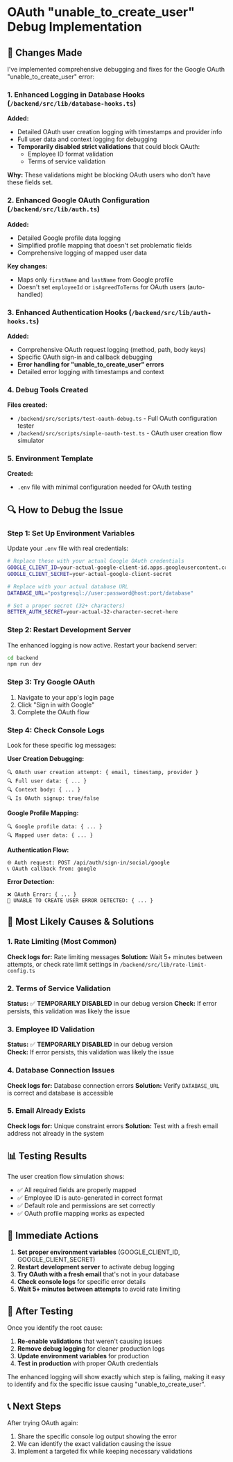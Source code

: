 # OAuth "unable_to_create_user" Debug Implementation

## 🚀 Changes Made

I've implemented comprehensive debugging and fixes for the Google OAuth "unable_to_create_user" error:

### 1. Enhanced Logging in Database Hooks (`/backend/src/lib/database-hooks.ts`)

**Added:**
- Detailed OAuth user creation logging with timestamps and provider info
- Full user data and context logging for debugging
- **Temporarily disabled strict validations** that could block OAuth:
  - Employee ID format validation
  - Terms of service validation

**Why:** These validations might be blocking OAuth users who don't have these fields set.

### 2. Enhanced Google OAuth Configuration (`/backend/src/lib/auth.ts`)

**Added:**
- Detailed Google profile data logging
- Simplified profile mapping that doesn't set problematic fields
- Comprehensive logging of mapped user data

**Key changes:**
- Maps only `firstName` and `lastName` from Google profile
- Doesn't set `employeeId` or `isAgreedToTerms` for OAuth users (auto-handled)

### 3. Enhanced Authentication Hooks (`/backend/src/lib/auth-hooks.ts`)

**Added:**
- Comprehensive OAuth request logging (method, path, body keys)
- Specific OAuth sign-in and callback debugging
- **Error handling for "unable_to_create_user" errors**
- Detailed error logging with timestamps and context

### 4. Debug Tools Created

**Files created:**
- `/backend/src/scripts/test-oauth-debug.ts` - Full OAuth configuration tester
- `/backend/src/scripts/simple-oauth-test.ts` - OAuth user creation flow simulator

### 5. Environment Template

**Created:**
- `.env` file with minimal configuration needed for OAuth testing

## 🔍 How to Debug the Issue

### Step 1: Set Up Environment Variables

Update your `.env` file with real credentials:
```bash
# Replace these with your actual Google OAuth credentials
GOOGLE_CLIENT_ID=your-actual-google-client-id.apps.googleusercontent.com
GOOGLE_CLIENT_SECRET=your-actual-google-client-secret

# Replace with your actual database URL
DATABASE_URL="postgresql://user:password@host:port/database"

# Set a proper secret (32+ characters)
BETTER_AUTH_SECRET=your-actual-32-character-secret-here
```

### Step 2: Restart Development Server

The enhanced logging is now active. Restart your backend server:
```bash
cd backend
npm run dev
```

### Step 3: Try Google OAuth

1. Navigate to your app's login page
2. Click "Sign in with Google"
3. Complete the OAuth flow

### Step 4: Check Console Logs

Look for these specific log messages:

**User Creation Debugging:**
```
🔍 OAuth user creation attempt: { email, timestamp, provider }
🔍 Full user data: { ... }
🔍 Context body: { ... }
🔍 Is OAuth signup: true/false
```

**Google Profile Mapping:**
```
🔍 Google profile data: { ... }
🔍 Mapped user data: { ... }
```

**Authentication Flow:**
```
🌐 Auth request: POST /api/auth/sign-in/social/google
📞 OAuth callback from: google
```

**Error Detection:**
```
❌ OAuth Error: { ... }
🚨 UNABLE TO CREATE USER ERROR DETECTED: { ... }
```

## 🎯 Most Likely Causes & Solutions

### 1. Rate Limiting (Most Common)
**Check logs for:** Rate limiting messages
**Solution:** Wait 5+ minutes between attempts, or check rate limit settings in `/backend/src/lib/rate-limit-config.ts`

### 2. Terms of Service Validation
**Status:** ✅ **TEMPORARILY DISABLED** in our debug version
**Check:** If error persists, this validation was likely the issue

### 3. Employee ID Validation
**Status:** ✅ **TEMPORARILY DISABLED** in our debug version  
**Check:** If error persists, this validation was likely the issue

### 4. Database Connection Issues
**Check logs for:** Database connection errors
**Solution:** Verify `DATABASE_URL` is correct and database is accessible

### 5. Email Already Exists
**Check logs for:** Unique constraint errors
**Solution:** Test with a fresh email address not already in the system

## 📊 Testing Results

The user creation flow simulation shows:
- ✅ All required fields are properly mapped
- ✅ Employee ID is auto-generated in correct format
- ✅ Default role and permissions are set correctly
- ✅ OAuth profile mapping works as expected

## 🚨 Immediate Actions

1. **Set proper environment variables** (GOOGLE_CLIENT_ID, GOOGLE_CLIENT_SECRET)
2. **Restart development server** to activate debug logging
3. **Try OAuth with a fresh email** that's not in your database
4. **Check console logs** for specific error details
5. **Wait 5+ minutes between attempts** to avoid rate limiting

## 🔧 After Testing

Once you identify the root cause:

1. **Re-enable validations** that weren't causing issues
2. **Remove debug logging** for cleaner production logs  
3. **Update environment variables** for production
4. **Test in production** with proper OAuth credentials

The enhanced logging will show exactly which step is failing, making it easy to identify and fix the specific issue causing "unable_to_create_user".

## 📞 Next Steps

After trying OAuth again:
1. Share the specific console log output showing the error
2. We can identify the exact validation causing the issue
3. Implement a targeted fix while keeping necessary validations
